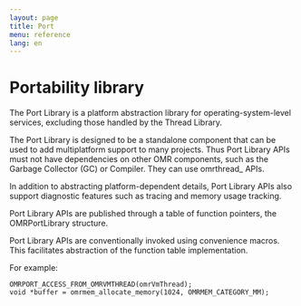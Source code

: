 ```yaml
---
layout: page
title: Port
menu: reference
lang: en
---
```


[//]: # "*******************************************************************************"
[//]: # "* Copyright (c) 2016, 2018 IBM Corp. and others"
[//]: # "*"
[//]: # "* This program and the accompanying materials are made available under"
[//]: # "* the terms of the Eclipse Public License 2.0 which accompanies this"
[//]: # "* distribution and is available at https://www.eclipse.org/legal/epl-2.0/"
[//]: # "* or the Apache License, Version 2.0 which accompanies this distribution and"
[//]: # "* is available at https://www.apache.org/licenses/LICENSE-2.0."
[//]: # "*"
[//]: # "* This Source Code may also be made available under the following"
[//]: # "* Secondary Licenses when the conditions for such availability set"
[//]: # "* forth in the Eclipse Public License, v. 2.0 are satisfied: GNU"
[//]: # "* General Public License, version 2 with the GNU Classpath"
[//]: # "* Exception [1] and GNU General Public License, version 2 with the"
[//]: # "* OpenJDK Assembly Exception [2]."
[//]: # "*"
[//]: # "* [1] https://www.gnu.org/software/classpath/license.html"
[//]: # "* [2] http://openjdk.java.net/legal/assembly-exception.html"
[//]: # "*"
[//]: # "* SPDX-License-Identifier: EPL-2.0 OR Apache-2.0 OR GPL-2.0 WITH Classpath-exception-2.0 OR LicenseRef-GPL-2.0 WITH Assembly-exception"
[//]: # "*******************************************************************************"

# Portability library

The Port Library is a platform abstraction library for operating-system-level
services, excluding those handled by the Thread Library.

The Port Library is designed to be a standalone component that can be used to
add multiplatform support to many projects. Thus Port Library APIs must not
have dependencies on other OMR components, such as the Garbage Collector (GC) or Compiler. They can use
omrthread_ APIs.

In addition to abstracting platform-dependent details, Port Library APIs also
support diagnostic features such as tracing and memory usage tracking.

Port Library APIs are published through a table of function pointers, the
OMRPortLibrary structure.

Port Library APIs are conventionally invoked using convenience macros.
This facilitates abstraction of the function table implementation.

For example:

    OMRPORT_ACCESS_FROM_OMRVMTHREAD(omrVmThread);
    void *buffer = omrmem_allocate_memory(1024, OMRMEM_CATEGORY_MM);
